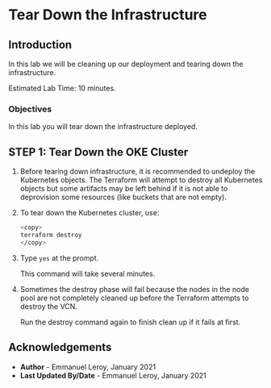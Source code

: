 # Tear Down the Infrastructure

## Introduction

In this lab we will be cleaning up our deployment and tearing down the infrastructure.

Estimated Lab Time: 10 minutes.

### Objectives

In this lab you will tear down the infrastructure deployed.

## **STEP 1:** Tear Down the OKE Cluster

1. Before tearing down infrastructure, it is recommended to undeploy the Kubernetes objects. The Terraform will attempt to destroy all Kubernetes objects but some artifacts may be left behind if it is not able to deprovision some resources (like buckets that are not empty).

2. To tear down the Kubernetes cluster, use:

    ```bash
    <copy>
    terraform destroy
    </copy>
    ```

3. Type `yes` at the prompt.

    This command will take several minutes.

4. Sometimes the destroy phase will fail because the nodes in the node pool are not completely cleaned up before the Terraform attempts to destroy the VCN.

    Run the destroy command again to finish clean up if it fails at first.



## Acknowledgements

 - **Author** - Emmanuel Leroy, January 2021
 - **Last Updated By/Date** - Emmanuel Leroy, January 2021
